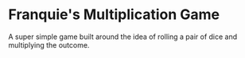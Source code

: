 # Franquie's Multiplication Game

A super simple game built around the idea of rolling a pair of dice and multiplying the outcome.
